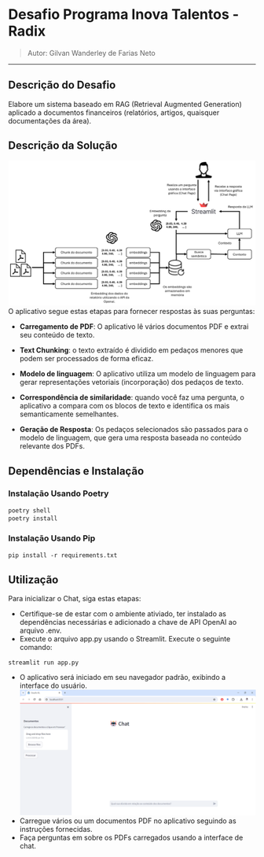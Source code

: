 # Desafio Programa Inova Talentos - Radix
> Autor: Gilvan Wanderley de Farias Neto
---------------
## Descrição do Desafio
Elabore um sistema baseado em RAG (Retrieval Augmented Generation) aplicado a documentos financeiros (relatórios, artigos, quaisquer documentações da área).

## Descrição da Solução
![Chat App Diagram](./docs/images/diagram.png)
O aplicativo segue estas etapas para fornecer respostas às suas perguntas:

* **Carregamento de PDF**: O aplicativo lê vários documentos PDF e extrai seu conteúdo de texto.

* **Text Chunking**: o texto extraído é dividido em pedaços menores que podem ser processados ​​de forma eficaz.

* **Modelo de linguagem**: O aplicativo utiliza um modelo de linguagem para gerar representações vetoriais (incorporação) dos pedaços de texto.

* **Correspondência de similaridade**: quando você faz uma pergunta, o aplicativo a compara com os blocos de texto e identifica os mais semanticamente semelhantes.

* **Geração de Resposta**: Os pedaços selecionados são passados ​​para o modelo de linguagem, que gera uma resposta baseada no conteúdo relevante dos PDFs.

## Dependências e Instalação

### Instalação Usando Poetry

```
poetry shell
poetry install
```

### Instalação Usando Pip

```
pip install -r requirements.txt
```

## Utilização
Para inicializar o Chat, siga estas etapas:
* Certifique-se de estar com o ambiente ativiado, ter instalado as dependências necessárias e adicionado a chave de API OpenAI ao arquivo .env.
* Execute o arquivo app.py usando o Streamlit. Execute o seguinte comando:
```
streamlit run app.py
```
* O aplicativo será iniciado em seu navegador padrão, exibindo a interface do usuário.
![Chat App UI](./docs/images/chat_UI.png)
* Carregue vários ou um documentos PDF no aplicativo seguindo as instruções fornecidas.
* Faça perguntas em sobre os PDFs carregados usando a interface de chat.